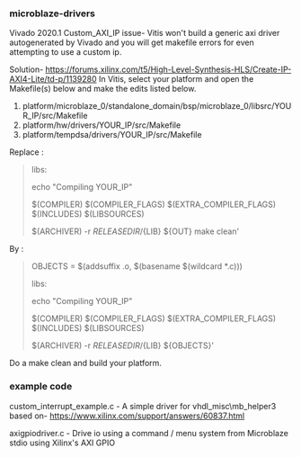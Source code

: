 ### microblaze-drivers

Vivado 2020.1 Custom_AXI_IP  issue- Vitis won't build a generic axi driver autogenerated by Vivado and you will get makefile errors for even attempting to use a custom ip.



Solution- https://forums.xilinx.com/t5/High-Level-Synthesis-HLS/Create-IP-AXI4-Lite/td-p/1139280
In Vitis, select your platform and open the Makefile(s) below and make the edits listed below.

1. platform/microblaze_0/standalone_domain/bsp/microblaze_0/libsrc/YOUR_IP/src/Makefile
2. platform/hw/drivers/YOUR_IP/src/Makefile
3. platform/tempdsa/drivers/YOUR_IP/src/Makefile



Replace :
>libs:
>
>echo "Compiling YOUR_IP"
>
>$(COMPILER) $(COMPILER_FLAGS) $(EXTRA_COMPILER_FLAGS) $(INCLUDES) $(LIBSOURCES)
>
>$(ARCHIVER) -r ${RELEASEDIR}/${LIB} ${OUT}
>make clean'

By :
>OBJECTS = $(addsuffix .o, $(basename $(wildcard *.c)))
>
>libs:
>
>echo "Compiling YOUR_IP"
>
>$(COMPILER) $(COMPILER_FLAGS) $(EXTRA_COMPILER_FLAGS) $(INCLUDES) $(LIBSOURCES)
>
>$(ARCHIVER) -r ${RELEASEDIR}/${LIB} ${OBJECTS}'



Do a make clean and build your platform.



### example code
custom_interrupt_example.c - A simple driver for vhdl_misc\mb_helper3 based on- https://www.xilinx.com/support/answers/60837.html 




axigpiodriver.c - Drive io using a command / menu system from Microblaze stdio using Xilinx's AXI GPIO
